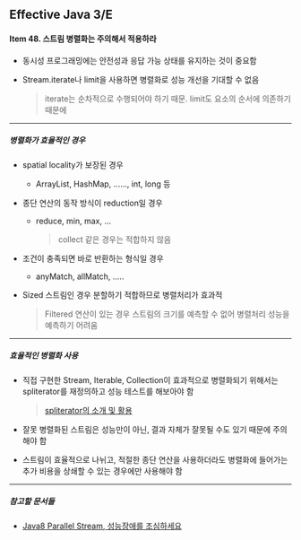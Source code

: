 ## Effective Java 3/E

#### Item 48. 스트림 병렬화는 주의해서 적용하라

- 동시성 프로그래밍에는 안전성과 응답 가능 상태를 유지하는 것이 중요함

- Stream.iterate나 limit을 사용하면 병렬화로 성능 개선을 기대할 수 없음

  > iterate는 순차적으로 수행되어야 하기 때문. limit도 요소의 순서에 의존하기 때문에

-----

##### 병렬화가 효율적인 경우

- spatial locality가 보장된 경우

  - ArrayList, HashMap, ......, int, long 등

- 종단 연산의 동작 방식이 reduction일 경우

  - reduce, min, max, ...

    > collect 같은 경우는 적합하지 않음

- 조건이 충족되면 바로 반환하는 형식일 경우

  - anyMatch, allMatch, .....

- Sized 스트림인 경우 분할하기 적합하므로 병렬처리가 효과적

  > Filtered 연산이 있는 경우 스트림의 크기를 예측할 수 없어 병렬처리 성능을 예측하기 어려움

-----

##### 효율적인 병렬화 사용

- 직접 구현한 Stream, Iterable, Collection이 효과적으로 병렬화되기 위해서는 spliterator를 재정의하고 성능 테스트를 해보아야 함

  > [spliterator의 소개 및 활용](https://jistol.github.io/java/2019/11/17/spliterator/)

- 잘못 병렬화된 스트림은 성능만이 아닌, 결과 자체가 잘못될 수도 있기 때문에 주의해야 함

- 스트림이 효율적으로 나뉘고, 적절한 종단 연산을 사용하더라도 병렬화에 들어가는 추가 비용을 상쇄할 수 있는 경우에만 사용해야 함

------

##### 참고할 문서들

- [Java8 Parallel Stream, 성능장애를 조심하세요](https://m.blog.naver.com/tmondev/220945933678)

